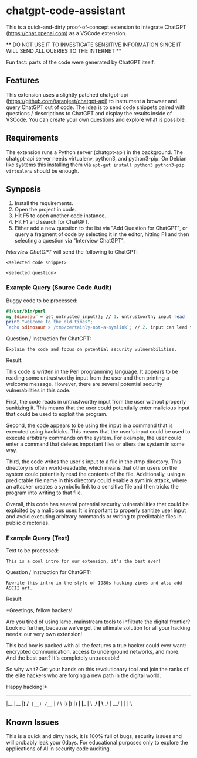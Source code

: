 # chatgpt-code-assistant 

This is a quick-and-dirty proof-of-concept extension to integrate ChatGPT (https://chat.openai.com)
as a VSCode extension.

** DO NOT USE IT TO INVESTIGATE SENSITIVE INFORMATION SINCE IT WILL SEND ALL QUERIES TO THE INTERNET **

Fun fact: parts of the code were generated by ChatGPT itself.

## Features

This extension uses a slightly patched chatgpt-api (https://github.com/taranjeet/chatgpt-api)
to instrument a browser and query ChatGPT out of code. The idea is to send code snippets
paired with questions / descriptions to ChatGPT and display the results inside of VSCode.
You can create your own questions and explore what is possible.

## Requirements

The extension runs a Python server (chatgpt-api) in the background.
The chatgpt-api server needs virtualenv, python3, and python3-pip. On Debian like systems
this installing them via `apt-get install python3 python3-pip virtualenv` should be enough.

## Synposis

1. Install the requirements.
2. Open the project in code.
3. Hit F5 to open another code instance.
4. Hit F1 and search for ChatGPT.
5. Either add a new question to the list via "Add Question for ChatGPT", or query a fragment of code by
selecting it in the editor, hitting F1 and then selecting a question via "Interview ChatGPT".

*Interview ChatGPT* will send the following to ChatGPT:

~~~
<selected code snippet>

<selected question>
~~~

### Example Query (Source Code Audit)

Buggy code to be processed:

~~~.pl
#!/usr/bin/perl
my $dinosaur = get_untrusted_input(); // 1. untrustworthy input read
print "welcome to the old times";
`echo $dinosaur > /tmp/certainly-not-a-symlink`; // 2. input can lead to command injection // 3. a predictable temp file is written to in the public /tmp directory, this could enable a symlink attack
~~~

Question / Instruction for ChatGPT:

~~~
Explain the code and focus on potential security vulnerabilities.
~~~

Result:

This code is written in the Perl programming language. It appears to be reading some untrustworthy input from the user and then printing a welcome message. However, there are several potential security vulnerabilities in this code.

First, the code reads in untrustworthy input from the user without properly sanitizing it. This means that the user could potentially enter malicious input that could be used to exploit the program.

Second, the code appears to be using the input in a command that is executed using backticks. This means that the user's input could be used to execute arbitrary commands on the system. For example, the user could enter a command that deletes important files or alters the system in some way.

Third, the code writes the user's input to a file in the /tmp directory. This directory is often world-readable, which means that other users on the system could potentially read the contents of the file. Additionally, using a predictable file name in this directory could enable a symlink attack, where an attacker creates a symbolic link to a sensitive file and then tricks the program into writing to that file.

Overall, this code has several potential security vulnerabilities that could be exploited by a malicious user. It is important to properly sanitize user input and avoid executing arbitrary commands or writing to predictable files in public directories.

### Example Query (Text)

Text to be processed:
~~~
This is a cool intro for our extension, it's the best ever!
~~~

Question / Instruction for ChatGPT:

~~~
Rewrite this intro in the style of 1980s hacking zines and also add ASCII art.
~~~

Result:

*Greetings, fellow hackers!

Are you tired of using lame, mainstream tools to infiltrate the digital frontier? Look no further, because we've got the ultimate solution for all your hacking needs: our very own extension!

This bad boy is packed with all the features a true hacker could ever want: encrypted communication, access to underground networks, and more. And the best part? It's completely untraceable!

So why wait? Get your hands on this revolutionary tool and join the ranks of the elite hackers who are forging a new path in the digital world.

Happy hacking!*

___   ___   __   __   __   ___       __   __  __  __  __  
|__  |__  |__) /__` |__) /__`     | /  \ |__) |__) |__) 
|    |___ |  \ .__/ |  \ .__/     | \__/ |    |    |  \ 
                                                         

## Known Issues

This is a quick and dirty hack, it is 100% full of bugs, security
issues and will probably leak your 0days. For educational
purposes only to explore the applications of AI
in security code auditing.
